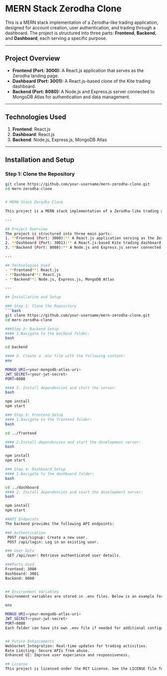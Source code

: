 # MERN Stack Zerodha Clone

This is a MERN stack implementation of a Zerodha-like trading application, designed for account creation, user authentication, and trading through a dashboard. The project is structured into three parts: **Frontend**, **Backend**, and **Dashboard**, each serving a specific purpose.

---

## Project Overview
- **Frontend (Port: 3000):** A React.js application that serves as the Zerodha landing page.
- **Dashboard (Port: 3001):** A React.js-based clone of the Kite trading dashboard.
- **Backend (Port: 8080):** A Node.js and Express.js server connected to MongoDB Atlas for authentication and data management.

---

## Technologies Used
1. **Frontend**: React.js
2. **Dashboard**: React.js
3. **Backend**: Node.js, Express.js, MongoDB Atlas

---

## Installation and Setup
### Step 1: Clone the Repository
```bash
git clone https://github.com/your-username/mern-zerodha-clone.git
cd mern-zerodha-clone


# MERN Stack Zerodha Clone

This project is a MERN stack implementation of a Zerodha-like trading application, designed for account creation, user authentication, and trading through a dashboard.

---

## Project Overview
The project is structured into three main parts:
1. **Frontend (Port: 3000):** A React.js application serving as the Zerodha landing page.
2. **Dashboard (Port: 3001):** A React.js-based Kite trading dashboard clone.
3. **Backend (Port: 8080):** A Node.js and Express.js server connected to MongoDB Atlas for authentication and data storage.

---

## Technologies Used
- **Frontend**: React.js
- **Dashboard**: React.js
- **Backend**: Node.js, Express.js, MongoDB Atlas

---

## Installation and Setup

### Step 1: Clone the Repository
```bash
git clone https://github.com/your-username/mern-zerodha-clone.git
cd mern-zerodha-clone

###Step 2: Backend Setup
#### 1.Navigate to the backend folder:
bash

cd backend

#### 2. Create a .env file with the following content:
env

MONGO_URI=<your-mongodb-atlas-uri>
JWT_SECRET=<your-jwt-secret>
PORT=8080

#### 3. Install dependencies and start the server:
bash

npm install
npm start

### Step 3: Frontend Setup
#### 1.Navigate to the frontend folder:
bash

cd ../frontend

#### 2.Install dependencies and start the development server:
bash

npm install
npm start

### Step 4: Dashboard Setup
#### 1.Navigate to the dashboard folder:
bash

cd ../dashboard
#### 2. Install dependencies and start the development server:
bash

npm install
npm start

##API Endpoints
The backend provides the following API endpoints:

### Authentication
 POST /api/signup: Create a new user.
 POST /api/login: Log in an existing user.

### User Data
 GET /api/user: Retrieve authenticated user details.

###Ports Used
Frontend: 3000
Dashboard: 3001
Backend: 8080


## Environment Variables
Environment variables are stored in .env files. Below is an example for the backend:

env

MONGO_URI=<your-mongodb-atlas-uri>
JWT_SECRET=<your-jwt-secret>
PORT=8080
Each folder can have its own .env file if needed for additional configurations.


## Future Enhancements
WebSocket Integration: Real-time updates for trading activities.
Rate Limiting: Secure APIs from abuse.
Enhanced UI: Improve user experience and responsiveness.

## License
This project is licensed under the MIT License. See the LICENSE file for details.
